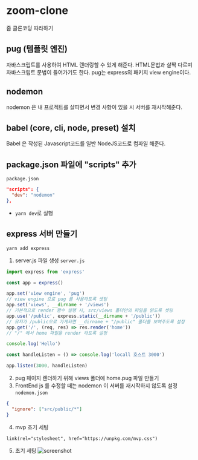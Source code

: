 # zoom-clone

줌 클론코딩 따라하기

## pug (템플릿 엔진)

자바스크립트를 사용하여 HTML 렌더링할 수 있게 해준다.
HTML문법과 살짝 다르며 자바스크립트 문법이 들어가기도 한다.
pug는 express의 패키지 view engine이다.

## nodemon

nodemon 은 내 프로젝트를 살피면서 변경 사항이 있을 시 서버를 재시작해준다.

## babel (core, cli, node, preset) 설치

Babel 은 작성된 Javascript코드를 일반 NodeJS코드로 컴파일 해준다.

## package.json 파일에 "scripts" 추가

`package.json`

```json
"scripts": {
  "dev": "nodemon"
},
```

- `yarn dev`로 실행

## express 서버 만들기

`yarn add express`

1. server.js 파일 생성
   `server.js`

```javascript
import express from 'express'

const app = express()

app.set('view engine', 'pug')
// view engine 으로 pug 를 사용하도록 셋팅
app.set('views', __dirname + '/views')
// 기본적으로 render 함수 실행 시, src/views 폴더안의 파일을 읽도록 셋팅
app.use('/public', express.static(__dirname + '/public'))
// 유저가 /public으로 가게되면 __dirname + "/public" 폴더를 보여주도록 설정
app.get('/', (req, res) => res.render('home'))
// "/" 에서 home 파일을 render 하도록 설정

console.log('Hello')

const handleListen = () => console.log('locall 호스트 3000')

app.listen(3000, handleListen)
```

2. pug 페이지 렌더하기 위해 views 폴더에 home.pug 파일 만들기
3. FrontEnd js 를 수정할 때는 nodemon 이 서버를 재시작하지 않도록 설정
   `nodemon.json`

```json
{
  "ignore": ["src/public/*"]
}
```

4. mvp 초기 세팅

```pug
link(rel="stylesheet", href="https://unpkg.com/mvp.css")
```

5. 초기 세팅
   ![screenshot](https://velog.velcdn.com/images%2Fevencoding%2Fpost%2F509331c1-5885-4c90-9474-83f9e5aaf4e8%2Fimage.png)
